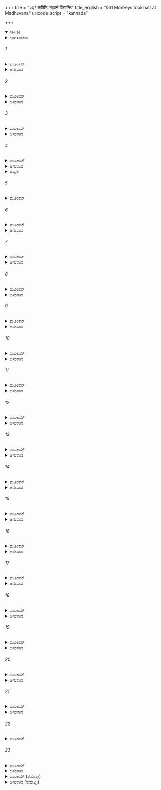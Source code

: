 +++
title = "०६१ कपिभिः मधुवने विश्रान्तिः"
title_english = "061 Monkeys took halt at Madhuvana"
unicode_script = "kannada"

+++
<details open><summary>वाचनम्</summary>

<div class="audioEmbed"  caption="श्रीराम-हरिसीताराममूर्ति-घनपाठिभ्यां वचनम्" src="https://archive.org/download/Ramayana-recitation-Sriram-harisItArAmamUrti-Ghanapaati-v2/Kanda_5/Kanda_5_SK-061-Monkeys_took_halt_at_Madhuvana.mp3"></div>
</details>



<details><summary>ಭಾಗಸೂಚನಾ</summary>

ವಾನರರೆಲ್ಲರೂ ಮಧುವನಕ್ಕೆ ಹೋಗಿ ಯಥೇಚ್ಛವಾಗಿ ಮಧುಪಾನಮಾಡಿ ಫಲಗಳನ್ನು ಭಕ್ಷಿಸಿದುದು
</details>

###### 1


<details><summary>ಮೂಲಮ್</summary>

ತತೋ ಜಾಂಬವತೋ ವಾಕ್ಯಮಗೃಹ್ಣಂತ ವನೌಕಸಃ ।  
ಅಂಗದಪ್ರಮುಖಾ ವೀರಾ ಹನೂಮಾಂಶ್ಚ ಮಹಾಕಪಿಃ ॥
</details>

<details><summary>ಅನುವಾದ</summary>

ಬಳಿಕ ಅಂಗದನೇ ಮೊದಲಾದ ಕಪಿವೀರರೂ, ಮಹಾಕಪಿಯಾದ ಹನುಮಂತನೂ, ಜಾಂಬವಂತನೂ ಹೇಳಿದ ಮಾತನ್ನು ಅಂಗೀಕರಿಸಿದರು.॥1॥
</details>

###### 2


<details><summary>ಮೂಲಮ್</summary>

ಪ್ರೀತಿಮಂತಸ್ತತಃ ಸರ್ವೇ ವಾಯುಪುತ್ರಪುರಃಸರಾಃ ।  
ಮಹೇಂದ್ರಾದ್ರಿಂ ಪರಿತ್ಯಜ್ಯ ಪುಪ್ಲುವುಃ ಪ್ಲವಗರ್ಷಭಾಃ ॥
</details>

<details><summary>ಅನುವಾದ</summary>

ಅನಂತರ ಕಪಿಶ್ರೇಷ್ಠರೆಲ್ಲರೂ ಅತ್ಯಂತ ಸಂತೋಷದಿಂದ ವಾಯುಪುತ್ರನಾದ ಹನುಮಂತನ್ನು ಮುಂದಿರಿಸಿಕೊಂಡು ಮಹೇಂದ್ರ ಪರ್ವತವನ್ನು ಬಿಟ್ಟು ಮೇಲಕ್ಕೆಹಾರಿದರು.॥2॥
</details>

###### 3


<details><summary>ಮೂಲಮ್</summary>

ಮೇರುಮಂದರಸಂಕಾಶಾ ಮತ್ತಾ ಇವ ಮಹಾಗಜಾಃ ।  
ಛಾದಯಂತ ಇವಾಕಾಶಂ ಮಹಾಕಾಯಾ ಮಹಾಬಲಾಃ ॥
</details>

<details><summary>ಅನುವಾದ</summary>

ಮಹಾಕಾಯರಾದ, ಮಹಾಬಲಿಷ್ಠರಾದ, ಮೇರುಮಂದರ ಪರ್ವತಗಳಂತೆ ಕಾಣುತ್ತಿದ್ದ, ಮದಿಸಿದ ಸಲಗಗಳಂತಿದ್ದ ಕಪಿ ವೀರರು ಆಕಾಶವನ್ನೇ ಮುಚ್ಚಿಬಿಡುವರೋ ಎಂಬಂತೆ ಹಾರಿಕೊಂಡು ಹೋಗುತ್ತಿದ್ದರು.॥3॥
</details>

###### 4


<details><summary>ಮೂಲಮ್</summary>

ಸಭಾಜ್ಯಮಾನಂ ಭೂತೈಸ್ತಮಾತ್ಮವಂತಂ ಮಹಾಬಲಮ್ ।  
ಹನುಮಂತಂ ಮಹಾವೇಗಂ ವಹಂತ ಇವ ದೃಷ್ಟಿಭಿಃ ॥
</details>

<details><summary>ಅನುವಾದ</summary>

ಸಕಲ ಪ್ರಾಣಿಗಳಿಂದ ಗೌರವಿಸಲ್ಪಡುತ್ತಿರುವವನೂ, ಮಹಾಪ್ರಾಜ್ಞಶಾಲಿಯೂ, ಅತುಳ ಬಲ ಸಂಪನ್ನನೂ, ಶೀಘ್ರವಾಗಿ ಸಾಗುತ್ತಿದ್ದ ಆ ಹನುಮಂತನನ್ನು ಅವರೆಲ್ಲರೂ ದಿಟ್ಟಿಸಿ ನೋಡುತ್ತಾ ತಮ್ಮ ಕಣ್ಣುಗಳ ನೋಟದಿಂದಲೇ ಒಯ್ಯುತ್ತಿರುವರೋ ಎಂಬಂತೆ ಅವನ ಕುರಿತು ಆದರಭಾವದಿಂದ ಅವನನ್ನೇ ನೋಡುತ್ತಿದ್ದರು.*॥4॥
</details>

<details><summary>ಟಿಪ್ಪನೀ</summary>

*	ಹನುಮಂತನ ಸಮುದ್ರೋಲ್ಲಂಘನದ ಮೊದಲು ವಾನರರೆಲ್ಲರೂ ಪ್ರಾಯೋಪವೇಶದಿಂದ ಸಾಯಲು ಸಿದ್ಧರಾಗಿ ದುಃಖಿಸುತ್ತಿದ್ದರು. ಆದರೆ ಮಾರುತಿಯು ಸೀತಾನ್ವೇಷಣಾದಿ ಕಾರ್ಯಗಳೆಲ್ಲವನ್ನು ಸಾಧಿಸಿ ಬಂದು ಅವರೆಲ್ಲರ ಪ್ರಾಣಗಳನ್ನು ಕಾಪಾಡಿದನು. ಅದರಿಂದಾಗಿ ವಾರರರೆಲ್ಲರೂ ಹರ್ಷೋಲ್ಲಾಸದಿಂದ ರೆಪ್ಪೆ ಮಿಟುಕಿಸದೇ ಪೂಜ್ಯಭಾವದಿಂದ ಆ ಪಾವಮಾನಿಯನ್ನು ನೋಡುತ್ತಾ ಇದ್ದರು.
</details>

###### 5


<details><summary>ಮೂಲಮ್</summary>

ರಾಘವೇ ಚಾರ್ಥನಿರ್ವೃತ್ತಿಂ ಕರ್ತುಂ ಚ ಪರಮಂ ಯಶಃ ।  
ಸಮಾಧಾಯ ಸಮೃದ್ಧಾರ್ಥಾಃ ಕರ್ಮಸಿದ್ಧಿಭಿರುನ್ನತಾಃ ॥
</details>

###### 6


<details><summary>ಮೂಲಮ್</summary>

ಪ್ರಿಯಾಖ್ಯಾನೋನ್ಮುಖಾಃ ಸರ್ವೇ ಸರ್ವೇ ಯುದ್ಧಾಭಿನಂದಿನಃ ।  
ಸರ್ವೇ ರಾಮಪ್ರತೀಕಾರೇ ನಿಶ್ಚಿತಾರ್ಥಾ ಮನಸ್ವಿನಃ ॥
</details>

<details><summary>ಅನುವಾದ</summary>

‘‘ಸೀತೆಯ ಜಾಡನ್ನು ತಿಳಿಯುವ ಕಾರ್ಯವು ಸಿದ್ಧಿಸಿದುದರಿಂದ ದೊಡ್ಡ ಯಶಸ್ಸನ್ನು ಹೊಂದಿ, ವಾನರರೆಲ್ಲರೂ ಕೃತಾರ್ಥರಾಗಿದ್ದರು. ಕಾರ್ಯಸಾಫಲ್ಯಲಾಭದಿಂದ ಅವರ ಮನಸ್ಸುಗಳು ಉತ್ಸಾಹ ಭರಿತರಾವಾಗಿದ್ದವು. ಈ ಸಂತೋಷ ವಾರ್ತೆಯನ್ನು ಶ್ರೀರಾಮನಿಗೆ, ಸುಗ್ರೀವನಿಗೆ ತಿಳಿಸಲು ನಾಮುಂದು-ತಾಮುಂದು ಎಂದು ಸಾಗುತ್ತಿದ್ದಾರೆ. ರಾವಣನನ್ನು ಯುದ್ಧದಲ್ಲಿ ಕೊಲ್ಲಲು ಎಲ್ಲರೂ ಉತ್ಸಾಹಿಗಳಾಗಿದ್ದಾರೆ. ಸುಗ್ರೀವನನ್ನು ರಾಜನನ್ನಾಗಿಸಿದ ಶ್ರೀರಾಮನಿಗೆ ಪ್ರತ್ಯುಪಕಾರವನ್ನು ಮಾಡಲು ಒಂದೇ ಮನಸ್ಸಿನಿಂದ ಕಟಿಬದ್ಧರಾಗಿದ್ದರು.॥5-6॥
</details>

###### 7


<details><summary>ಮೂಲಮ್</summary>

ಪ್ಲವಮಾನಾಃ ಖಮುತ್ಪತ್ಯ ತತಸ್ತೇ ಕಾನನೌಕಸಃ ।  
ನಂದನೋಪಮಮಾಸೇದುರ್ವನಂ ದ್ರುಮಲತಾಯುತಮ್ ॥
</details>

<details><summary>ಅನುವಾದ</summary>

ಆಗ ಆ ವಾನರರೆಲ್ಲರೂ ಆಕಾಶಮಾರ್ಗದಿಂದ ಮುಂದೆ ಸಾಗುತ್ತಿರುವಂತೆ, ವೃಕ್ಷಲತೆಗಳಿಂದ ಸಮೃದ್ಧವಾದ, ನಂದನವನದಂತೆ ಇದ್ದ ಮಧುವನವನ್ನು ಸೇರಿದರು.॥7॥
</details>

###### 8


<details><summary>ಮೂಲಮ್</summary>

ಯತ್ತನ್ಮಧುವನಂ ನಾಮ ಸುಗ್ರೀವಸ್ಯಾಭಿರಕ್ಷಿತಮ್ ।  
ಅಧೃಷ್ಯಂ ಸರ್ವಭೂತಾನಾಂ ಸರ್ವಭೂತಮನೋಹರಮ್ ॥
</details>

<details><summary>ಅನುವಾದ</summary>

ಆ ಮಧುವನವು ರಾಜನಾದ ಸುಗ್ರೀವನಿಗೆ ಸೇರಿದ್ದು, ಅವನ ರಕ್ಷಣೆಯಲ್ಲೇ ಇತ್ತು. ಅದು ಎಲ್ಲ ಪ್ರಾಣಿಗಳಿಗೂ ಆಹ್ಲಾದಕರವಾಗಿತ್ತು. ಆದರೆ ಸುಗ್ರೀವನ ಭಯದಿಂದ ಯಾರೂ ಕೂಡ ಅದನ್ನು ಮುಟ್ಟುತ್ತಿರಲಿಲ್ಲ.॥8॥
</details>

###### 9


<details><summary>ಮೂಲಮ್</summary>

ಯದ್ರಕ್ಷತಿ ಮಹಾವೀರ್ಯಃ ಸದಾ ದಧಿಮುಖಃ ಕಪಿಃ ।  
ಮಾತುಲಃ ಕಪಿಮುಖ್ಯಸ್ಯ ಸುಗ್ರೀವಸ್ಯ ಮಹಾತ್ಮನಃ ॥
</details>

<details><summary>ಅನುವಾದ</summary>

ದಧಿಮುಖನೆಂಬ ವಾನರನು ಮಹಾತ್ಮನಾದ, ವಾನರಪ್ರಭು ಸುಗ್ರೀವನಿಗೆ ಸೋದರಮಾವನು. ಆ ಮಹಾವೀರನು ಆ ವನವನ್ನು ನಿರಂತರವಾಗಿ ರಕ್ಷಿಸುತ್ತಿದ್ದನು.॥9॥
</details>

###### 10


<details><summary>ಮೂಲಮ್</summary>

ತೇ ತದ್ವನಮುಪಾಗಮ್ಯ ಬಭೂವುಃ ಪರಮೋತ್ಕಟಾಃ ।  
ವಾನರಾ ವಾನರೇಂದ್ರಸ್ಯ ಮನಃಕಾಂತತಮಂ ಮಹತ್ ॥
</details>

<details><summary>ಅನುವಾದ</summary>

ವಾನರೇಂದ್ರನಾದ ಸುಗ್ರೀವನಿಗೆ ಮಾನಸೋಲ್ಲಾಸವನ್ನು ಕೊಡುವ ಆ ಮಹಾವನವನ್ನು ಸಮೀಪಿಸುತ್ತಿರುವಂತೆ ವಾನರರೆಲ್ಲರೂ ಮಧುಪಾನ ಮಾಡಲು ಉತ್ಸುಕರಾದರು.॥10॥
</details>

###### 11


<details><summary>ಮೂಲಮ್</summary>

ತತಸ್ತೇ ವಾನರಾ ಹೃಷ್ಟಾ ದೃಷ್ಟ್ವಾ ಮಧುವನಂ ಮಹತ್ ।  
ಕುಮಾರಮಭ್ಯಯಾಚಂತ ಮಧೂನಿ ಮಧುಪಿಂಗಲಾಃ ॥
</details>

<details><summary>ಅನುವಾದ</summary>

ಬಳಿಕ ಮಧುವಿನಂತೆ ಪಿಂಗಳವರ್ಣದವರಾಗಿದ್ದ ಆ ವಾನರರೆಲ್ಲರೂ ಮಧುವನ್ನು ನೋಡಿ ಪರಮ ಸಂತೋಷಭರಿತರಾಗಿ, ಮಧುವನ್ನು ಕುಡಿಯಲಿಕ್ಕಾಗಿ ಅಂಗದನನ್ನು ಬೇಡಿಕೊಂಡರು.॥11॥
</details>

###### 12


<details><summary>ಮೂಲಮ್</summary>

ತತಃ ಕುಮಾರಸ್ತಾನ್ ವೃದ್ಧಾನ್ ಜಾಂಬವತ್ಪ್ರಮುಖಾನ್ ಕಪೀನ್ ।  
ಅನುಮಾನ್ಯ ದದೌ ತೇಷಾಂ ನಿಸರ್ಗಂ ಮಧುಭಕ್ಷಣೇ ॥
</details>

<details><summary>ಅನುವಾದ</summary>

ಆಗ ಯುವರಾಜನಾದ ಅಂಗದನು ವೃದ್ಧರಾದ ಜಾಂಬವಂತರೇ ಮೊದಲಾದ ಪ್ರಮುಖ ಕಪಿವೀರರೊಂದಿಗೆ ಸಮಾಲೋಚಿಸಿ, ಅವರಿಗೆ ಮಧುಪಾನಕ್ಕಾಗಿ ಅನುಮತಿಯನ್ನು ಕೊಟ್ಟನು.॥12॥
</details>

###### 13


<details><summary>ಮೂಲಮ್</summary>

ತತಶ್ಚಾನುಮತಾಃ ಸರ್ವೇ ಸಂಪ್ರಹೃಷ್ಟಾ ವನೌಕಸಃ ।  
ಮುದಿತಾಃ ಪ್ರೇರಿತಾಶ್ಚಾಪಿ ಪ್ರನೃತ್ಯಂತೋಭವಂಸ್ತತಃ ॥
</details>

<details><summary>ಅನುವಾದ</summary>

ಯುವರಾಜ ಕುಮಾರ ಅಂಗದನ ಅನುಮತಿಯನ್ನು ಪಡೆದ ಆ ಎಲ್ಲ ಕಪೀಶ್ವರರು ಮಧುಪಾನದಿಂದ ಅತ್ಯಂತ ಸಂತುಷ್ಟರಾಗಿ ಆನಂದೋತ್ಸಾಹದಿಂದ ಮತ್ತರಾಗಿ ನೃತ್ಯವಾಡತೊಡಗಿದರು.॥13॥
</details>

###### 14


<details><summary>ಮೂಲಮ್</summary>

ಗಾಯಂತಿ ಕೇಚಿತ್ ಪ್ರಣಮಂತಿ ಕೇಚಿತ್  
ನೃತ್ಯಂತಿ ಕೇಚಿತ್ ಪ್ರಹಸಂತಿ ಕೇಚಿತ್ ।  
ಪತಂತಿ ಕೇಚಿದ್ವಿಚರಂತಿ ಕೇಚಿತ್  
ಪ್ಲವಂತಿ ಕೇಚಿತ್ ಪ್ರಲಪಂತಿ ಕೇಚಿತ್ ॥
</details>

<details><summary>ಅನುವಾದ</summary>

ಆ ವಾನರರಲ್ಲಿ ಕೆಲವರು ಹಾಡುತ್ತಿದ್ದರು. ಕೆಲವರು ನೃತ್ಯವಾಡುತ್ತಿದ್ದರು. ಕೆಲವರು ಕಿಲ-ಕಿಲನೇ ನಗುತ್ತಿದ್ದರು. ಕೆಲವರು ಕೈಮುಗಿಯುತ್ತಿದ್ದರು. ಕೆಲವರು ಮೇಲಿನಿಂದ ಕೆಳಕ್ಕೆ ಧುಮುಕುತ್ತಿದ್ದರು. ಕೆಲವರು ಅಲ್ಲಲ್ಲಿ ತಿರುಗಾಡುತ್ತಿದ್ದರು. ಕೆಲವರು ನೆಗೆಯುತ್ತಿದ್ದರು. ಕೆಲವರು ಮನಬಂದಂತೆಗಳಹುತ್ತಿದ್ದರು.॥14॥
</details>

###### 15


<details><summary>ಮೂಲಮ್</summary>

ಪರಸ್ಪರಂ ಕೇಚಿದುಪಾಶ್ರಯಂತೇ  
ಪರಸ್ಪರಂ ಕೇಚಿದುಪಾಕ್ರಮಂತೇ ।  
ಪರಸ್ಪರಂ ಕೇಚಿದುಪಬ್ರುವಂತೇ  
ಪರಸ್ಪರಂ ಕೇಚಿದುಪಾರಮಂತೇ ॥
</details>

<details><summary>ಅನುವಾದ</summary>

ಕೆಲವರು ಒಬ್ಬರಿಗೊಬ್ಬರು ಆಶ್ರಯಿಸಿಕೊಂಡಿದ್ದರು. ಕೆಲವರು ಒಬ್ಬರನ್ನೊಬ್ಬರ ಬೆನ್ನಮೇಲೆ ನೆಗೆಯುತ್ತಿದ್ದರು. ಕೆಲವರು ಪರಸ್ಪರವಾಗಿ ಮಾತಾಡಿಕೊಳ್ಳುತ್ತಿದ್ದರು. ಕೆಲವರು ಪರಸ್ಪರ ಆಟವಾಡುತ್ತಿದ್ದರು.॥15॥
</details>

###### 16


<details><summary>ಮೂಲಮ್</summary>

ದ್ರುಮಾದ್ದುರಮಂ ಕೇಚಿದಭಿದ್ರವಂತಿ  
ಕ್ಷಿತೌ ನಗಾಗ್ರಾನ್ನಿ ಪತಂತಿ ಕೇಚಿತ್ ।  
ಮಹೀತಲಾತ್ ಕೇಚಿದುದೀರ್ಣವೇಗಾ  
ಮಹಾದ್ರುಮಾಗ್ರಾಣ್ಯಭಿಸಂಪತಂ ತಿ ॥
</details>

<details><summary>ಅನುವಾದ</summary>

ಕೆಲವರು ಒಂದು ಮರದಿಂದ ಮತ್ತೊಂದು ಮರಕ್ಕೆ ಜಿಗಿಯುತ್ತಿದ್ದರು, ಕೆಲವರು ಮರಗಳ ತುದಿಯಿಂದ ಕೆಳಗೆ ಭೂಮಿಗೆ ಧುಮುಕುತ್ತಿದ್ದರು. ಮತ್ತೆ ಕೆಲವು ವೇಗಶಾಲಿಗಳಾದ ಕಪಿಗಳು ನೆಲದಿಂದ ನೇರವಾಗಿ ಮರದತುದಿಗೆ ಹಾರುತ್ತಿದ್ದರು.॥16॥
</details>

###### 17


<details><summary>ಮೂಲಮ್</summary>

ಗಾಯಂತಮನ್ಯಃ ಪ್ರಹಸನ್ನು ಪೈತಿ  
ಹಸಂತಮನ್ಯಃ ಪ್ರರುದನ್ನು ಪೈತಿ ।  
ರುದಂತಮನ್ಯಃ ಪ್ರಣದನ್ನು ಪೈತಿ  
ನದಂತಮನ್ಯಃ ಪ್ರಣುದನ್ನು ಪೈತಿ ॥
</details>

<details><summary>ಅನುವಾದ</summary>

ಒಬ್ಬ ವಾನರನು ಗಾನಮಾಡುತ್ತಿದ್ದರೆ ಮತ್ತೊಬ್ಬ ವಾನರನು ಹಾಸ್ಯಮಾಡುತ್ತಾ ಅವನ ಬಳಿಗೆ ಹೋಗುತ್ತಿದ್ದನು. ಒಬ್ಬ ವಾನರನು ನಗುತ್ತಾ ಹೋಗುತ್ತಿದ್ದರೆ, ಮತ್ತೊಬ್ಬ ವಾನರನು ಅವನ ಬಳಿಗೆ ಅಳುತ್ತಾ ಹೋಗುವನು. ಅಳುತ್ತಿರುವ ವಾನರನನ್ನು ಮತ್ತೊಬ್ಬನು ತಿವಿಯುತ್ತಿದ್ದನು.॥17॥
</details>

###### 18


<details><summary>ಮೂಲಮ್</summary>

ಸಮಾಕುಲಂ ತತ್ ಕಪಿಸೈನ್ಯಮಾಸೀ  
ನ್ಮಧುಪ್ರಪಾನೋತ್ಕಟಸತ್ತ್ವಚೇಷ್ಟಮ್ ।  
ನ ಚಾತ್ರ ಕಶ್ಚಿನ್ನ ಬಭೂವ ಮತ್ತೋ  
ನ ಚಾತ್ರ ಕಶ್ಚಿನ್ನ ಬಭೂವ ತೃಪ್ತಃ ॥
</details>

<details><summary>ಅನುವಾದ</summary>

ಆ ವಾನರರೆಲ್ಲರೂ ಅತಿಯಾದ ಮಧುಪಾನ ಮಾಡಿದ್ದರಿಂದ ಅವರ ಮನಸ್ಸು ಚಂಚಲವಾಗಿತ್ತು. ಅವರ ವಿಕಾರವಾದ ಚೇಷ್ಟೆಗಳು ವನದ ಎಲ್ಲೆಡೆ ವ್ಯಾಪಿಸಿತು. ಅವರಲ್ಲಿ ಮಧುಪಾನದಿಂದ ಮತ್ತನಾಗದವನು ಒಬ್ಬನೂ ಉಳಿಯಲಿಲ್ಲ. ತೃಪ್ತಿಹೊಂದದವರೂ ಯಾರೂ ಇರಲಿಲ್ಲ.॥18॥
</details>

###### 19


<details><summary>ಮೂಲಮ್</summary>

ತತೋ ವನಂ ತೈಃ ಪರಿಭಕ್ಷ್ಯಮಾಣಂ  
ದ್ರುಮಾಂಶ್ಚ ವಿಧ್ವಂಸಿತಪತ್ರಪುಷ್ಪಾನ್ ।  
ಸವಿಾಕ್ಷ್ಯ ಕೋಪಾದ್ಧಧಿವಕನಾಮಾ  
ನಿವಾರಯಾಮಾಸ ಕಪಿಃ ಕಪೀಂಸ್ತಾನ್ ॥
</details>

<details><summary>ಅನುವಾದ</summary>

ಹೀಗೆ ಆ ಮಧುವನದಲ್ಲಿದ್ದ ಹಣ್ಣು-ಹಂಪಲುಗಳನ್ನು ತಿನ್ನುತ್ತಾ, ಮಧುವನ್ನು ಯಥೇಚ್ಛವಾಗಿ ಕುಡಿಯುತ್ತಾ, ಮದದಿಂದ ಕೊಬ್ಬಿ ವೃಕ್ಷಗಳ ಎಲೆಗಳನ್ನು, ಹೂವುಗಳನ್ನು ಕಿತ್ತುಹಾಕುವುದನ್ನು ನೋಡಿದ ವನಪಾಲಕನಾದ ದಧಿಮುಖನು ಎಲ್ಲ ಕಪಿನಾಯಕರನ್ನು ಹೊರಗಟ್ಟಲು ಪ್ರಯತ್ನಿಸಿದನು.॥19॥
</details>

###### 20


<details><summary>ಮೂಲಮ್</summary>

ಸ ತೈಃ ಪೃವೃದ್ಧೈಃ ಪರಿಭರ್ತ್ಸ್ಯಮಾನೋ  
ವನಸ್ಯ ಗೋಪ್ತಾ ಹರಿವೀರವೃದ್ಧಃ ।  
ಚಕಾರ ಭೂಯೋ ಮತಿಮುಗ್ರತೇಜಾ  
ವನಸ್ಯ ರಕ್ಷಾಂ ಪ್ರತಿ ವಾನರೇಭ್ಯಃ ॥
</details>

<details><summary>ಅನುವಾದ</summary>

ವಾನರ ವೀರರು ವೃದ್ಧನೂ, ವನಸಂರಕ್ಷಕನೂ ಆದ ಆ ದಧಿಮುಖನ ಮಾತನ್ನು ಯಾರೂ ಲೆಕ್ಕಿಸದೆ ಅವರು ವಿಪರೀತವಾಗಿ ವರ್ತಿಸುತ್ತಾ ಅವನನ್ನೇ ಭಯಪಡಿಸತೊಡಗಿದರು. ಆದರೆ ಮಹಾಪರಾಕ್ರಮಿಯಾದ ದಧಿಮುಖನು ಅವರೆಲ್ಲರನ್ನು ಎದುರಿಸಿ ವನವನ್ನು ರಕ್ಷಿಸಲು ಪುನಃ ಪ್ರಯತ್ನಿಸಿದನು.॥20॥
</details>

###### 21


<details><summary>ಮೂಲಮ್</summary>

ಉವಾಚ ಕಾಂಶ್ಚಿತ್ ಪರುಷಾಣಿ ಧೃಷ್ಟ  
ಮಸಕ್ತಮನ್ಯಾಂಶ್ಚ ತಲೈರ್ಜಘಾನ ।  
ಸಮೇತ್ಯ ಕೈಶ್ಚಿತ್ ಕಲಹಂ ಚಕಾರ  
ತಥೈವ ಸಾಮ್ನೋಪಜಗಾಮ ಕಾಂಶ್ಚಿತ್ ॥
</details>

<details><summary>ಅನುವಾದ</summary>

ಕೆಲವರೊಡನೆ ಧಾಷ್ಟರ್ಘ್ಯಿದಿಂದ ಕಠೋರವಾಗಿಯೇ ಮಾತಾಡಿದನು. ಮತ್ತೆ ಕೆಲವರನ್ನು ಹಿಂದಿನ ಸಂಬಂಧವನ್ನು ಮರೆತು ಅಂಗೈಗಳಿಂದ ಚಚ್ಚಿದನು. ಕೆಲವರೊಡನೆ ಜಗಳಕಾದನು. ಕೆಲವರೊಡನೆ ಒಳ್ಳೆಯ ಮಾತುಗಳನ್ನಾಡಿದನು.॥21॥
</details>

###### 22


<details><summary>ಮೂಲಮ್</summary>

ಸ ತೈರ್ಮದಾತ್ ಸಂಪರಿವಾರ್ಯ ವಾಕ್ಯೈ  
ರ್ಬಲಾಚ್ಚ ತೇನ ಪ್ರತಿವಾರ್ಯಮಾಣೈಃ ।  
ಪ್ರಧರ್ಷಿತಸ್ತ್ಯಕ್ತಭಯೈಃ ಸಮೇತ್ಯ  
ಪ್ರಕೃಷ್ಯತೇ ಚಾಪ್ಯನವೇಕ್ಷ್ಯ ದೋಷಮ್ ॥
</details>

###### 23


<details><summary>ಮೂಲಮ್</summary>

ನಖೈಸ್ತುದಂತೋ ದಶನೈರ್ದಶಂತಃ  
ತಲೈಶ್ಚ ಪಾದೈಶ್ಚ ಸಮಾಪಯಂತಃ ।  
ಮದಾತ್ ಕಪಿಂ ತಂ ಕಪಯಃ ಸಮಗ್ರಾ  
ಮಹಾವನಂ ನಿರ್ವಿಷಯಂ ಚ ಚಕ್ರುಃ ॥
</details>

<details><summary>ಅನುವಾದ</summary>

ಆದರೆ ಮಧುಪಾದಿಂದ ಮದಿಸಿದ್ದ ಅವರನ್ನು ಹೆಚ್ಚು ಕಾಲ ತಡೆಯಲು ಅವನಿಂದ ಸಾಧ್ಯವಾಗಲಿಲ್ಲ. ಅದರಲ್ಲಿಯೂ ಅಂಗದನೇ ಅನುಮತಿಯಿತ್ತಿದ್ದ ಕಾರಣ ಅವರು ದಧಿಮುಖನ ಜೊತೆಗೆ ಜಗಳಕ್ಕೆ ನಿಂತರು. ತಾವು ಮಾಡುತ್ತಿರುವ ಅಪರಾಧಕ್ಕೆ ರಾಜದಂಡನೆಯಾಗುವುದನ್ನು ಅವರು ಮರೆತಿದ್ದರು. ಅವರೆಲ್ಲ ಸೇರಿ ದಧಿಮುಖನನ್ನು ಹಿಡಿದು ಅತ್ತಿತ್ತ ಎಳೆದಾಡತೊಡಗಿದರು. ಮದಿಸಿದ್ದ ವಾನರರಲ್ಲಿ ಕೆಲವರು ತೊಡೆಗಳ ಮಧ್ಯದಲ್ಲಿ ಸೇರಿಸಿಕೊಂಡು ಪರಚುತ್ತಿದ್ದರು. ಕೆಲವರು ಹಲ್ಲುಗಳಿಂದ ಅವನನ್ನು ಕಚ್ಚುತ್ತಿದ್ದರು. ಕೆಲವರು ಅಂಗೈಗಳಿಂದಲೂ, ಕಾಲುಗಳಿಂದಲೂ ಪ್ರಹರಿಸುತ್ತಿದ್ದರು. ಹೀಗೆ ಅವರೆಲ್ಲರೂ ಆ ಮಧುವನವನ್ನು ಧ್ವಂಸ ಮಾಡಿಬಿಟ್ಟರು.॥22-23॥
</details>

<details><summary>ಮೂಲಮ್ (ಸಮಾಪ್ತಿಃ)</summary>

ಇತ್ಯಾರ್ಷೇ ಶ್ರೀಮದ್ರಾಮಾಯಣೇ ವಾಲ್ಮೀಕೀಯೇ ಆದಿಕಾವ್ಯೇ ಸುಂದರಕಾಂಡೇ ಏಕಷಷ್ಠಿತಮಃ ಸರ್ಗಃ ॥ 61 ॥
</details>

<details><summary>ಅನುವಾದ (ಸಮಾಪ್ತಿಃ)</summary>

ಮಹರ್ಷಿವಾಲ್ಮೀಕಿ ವಿರಚಿತ ಆದಿಕಾವ್ಯವಾದ ಶ್ರೀಮದ್ರಾಮಾಯಣದ ಸುಂದರಕಾಂಡದಲ್ಲಿ ಅರವತ್ತೊಂದನೆಯ ಸರ್ಗವು ಮುಗಿಯಿತು.
</details>
